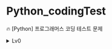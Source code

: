 # Python_codingTest
:fire: [Python] 프로그래머스 코딩 테스트 문제

<details>
<summary>Lv0</summary>
<div markdown="1">

- Day01
  - [문자열 출력하기](https://velog.io/@yumya47/Lv0.-%EB%AC%B8%EC%9E%90%EC%97%B4-%EC%B6%9C%EB%A0%A5%ED%95%98%EA%B8%B0)
  - [a와 b 출력하기](https://velog.io/@yumya47/Lv0.-a%EC%99%80-b-%EC%B6%9C%EB%A0%A5%ED%95%98%EA%B8%B0)
  - [문자열 반복해서 출력하기](https://velog.io/@yumya47/Lv0.-%EB%AC%B8%EC%9E%90%EC%97%B4-%EB%B0%98%EB%B3%B5%ED%95%B4%EC%84%9C-%EC%B6%9C%EB%A0%A5%ED%95%98)
  - [대소문자 바꿔서 출력하기](https://velog.io/@yumya47/Lv0.-%EB%8C%80%EC%86%8C%EB%AC%B8%EC%9E%90-%EB%B0%94%EA%BF%94%EC%84%9C-%EC%B6%9C%EB%A0%A5%ED%95%98%EA%B8%B0)
  - [특수문자 출력하기](https://velog.io/@yumya47/Lv0.-%ED%8A%B9%EC%88%98%EB%AC%B8%EC%9E%90-%EC%B6%9C%EB%A0%A5%ED%95%98%EA%B8%B0)
- Day02
  - [덧셈식 출력하기](https://velog.io/@yumya47/Lv0.-%EB%8D%A7%EC%85%88%EC%8B%9D-%EC%B6%9C%EB%A0%A5%ED%95%98%EA%B8%B0)
  - [문자열 붙여서 출력하기](https://velog.io/@yumya47/Lv0.-%EB%AC%B8%EC%9E%90%EC%97%B4-%EB%B6%99%EC%97%AC%EC%84%9C-%EC%B6%9C%EB%A0%A5%ED%95%98%EA%B8%B0)
  - [문자열 돌리기](https://velog.io/@yumya47/Lv0.-%EB%AC%B8%EC%9E%90%EC%97%B4-%EB%8F%8C%EB%A6%AC%EA%B8%B0)
  - [홀짝 구분하기](https://velog.io/@yumya47/Lv0.-%ED%99%80%EC%A7%9D-%EA%B5%AC%EB%B6%84%ED%95%98%EA%B8%B0)
  - [문자열 겹쳐쓰기](https://velog.io/@yumya47/Lv0.-%EB%AC%B8%EC%9E%90%EC%97%B4-%EA%B2%B9%EC%B3%90%EC%93%B0%EA%B8%B0)
- Day03
  - [문자열 섞기](https://velog.io/@yumya47/Lv0.-%EB%AC%B8%EC%9E%90%EC%97%B4-%EC%84%9E%EA%B8%B0)
  - [문자 리스트를 문자열로 변환하기](https://velog.io/@yumya47/Lv0.-%EB%AC%B8%EC%9E%90-%EB%A6%AC%EC%8A%A4%ED%8A%B8%EB%A5%BC-%EB%AC%B8%EC%9E%90%EC%97%B4%EB%A1%9C-%EB%B3%80%ED%99%98%ED%95%98%EA%B8%B0)
  - [문자열 곱하기](https://velog.io/@yumya47/Lv0.-%EB%AC%B8%EC%9E%90%EC%97%B4-%EA%B3%B1%ED%95%98%EA%B8%B0)
  - [더 크게 합치기](https://velog.io/@yumya47/Lv0.-%EB%8D%94-%ED%81%AC%EA%B2%8C-%ED%95%A9%EC%B9%98%EA%B8%B0)
  - [두 수의 연산값 비교하기](https://velog.io/@yumya47/Lv0.-%EB%91%90-%EC%88%98%EC%9D%98-%EC%97%B0%EC%82%B0%EA%B0%92-%EB%B9%84%EA%B5%90%ED%95%98%EA%B8%B0)
- Day04
  - [n의 배수](https://velog.io/@yumya47/Lv0.-n%EC%9D%98-%EB%B0%B0%EC%88%98)
  - [공배수](https://velog.io/@yumya47/Lv0.-%EA%B3%B5%EB%B0%B0%EC%88%98)
  - [홀짝에 따라 다른 값 반환하기](https://velog.io/@yumya47/Lv0.-%ED%99%80%EC%A7%9D%EC%97%90-%EB%94%B0%EB%9D%BC-%EB%8B%A4%EB%A5%B8-%EA%B0%92-%EB%B0%98%ED%99%98%ED%95%98%EA%B8%B0)
  - [조건 문자열](https://velog.io/@yumya47/Lv0.-%EC%A1%B0%EA%B1%B4-%EB%AC%B8%EC%9E%90%EC%97%B4)
  - [flag에 따라 다른 값 반환하기](https://velog.io/@yumya47/Lv0.-flag%EC%97%90-%EB%94%B0%EB%9D%BC-%EB%8B%A4%EB%A5%B8-%EA%B0%92-%EB%B0%98%ED%99%98%ED%95%98%EA%B8%B0)
- Day05
  - [코드 처리하기](https://velog.io/@yumya47/Lv0.-%EC%BD%94%EB%93%9C-%EC%B2%98%EB%A6%AC%ED%95%98%EA%B8%B0)
  - [등차수열의 특정한 항만 더하기](https://velog.io/@yumya47/Lv0.-%EB%93%B1%EC%B0%A8%EC%88%98%EC%97%B4%EC%9D%98-%ED%8A%B9%EC%A0%95%ED%95%9C-%ED%95%AD%EB%A7%8C-%EB%8D%94%ED%95%98%EA%B8%B0)
  - [주사위 게임 2](https://velog.io/@yumya47/Lv0.-%EC%A3%BC%EC%82%AC%EC%9C%84-%EA%B2%8C%EC%9E%84-2)
  - [원소들의 곱과 합](https://velog.io/@yumya47/Lv0.-%EC%9B%90%EC%86%8C%EB%93%A4%EC%9D%98-%EA%B3%B1%EA%B3%BC-%ED%95%A9)
  - [이어 붙인 수](https://velog.io/@yumya47/Lv0.-%EC%9D%B4%EC%96%B4-%EB%B6%99%EC%9D%B8-%EC%88%98)
- Day06
  - [마지막 두 원소](https://velog.io/@yumya47/Lv0.-%EB%A7%88%EC%A7%80%EB%A7%89-%EB%91%90-%EC%9B%90%EC%86%8C)
  - [수 조작하기 1](https://velog.io/@yumya47/Lv0.-%EC%88%98-%EC%A1%B0%EC%9E%91%ED%95%98%EA%B8%B0-1)
  - [수 조작하기 2](https://velog.io/@yumya47/Lv0.-%EC%88%98-%EC%A1%B0%EC%9E%91%ED%95%98%EA%B8%B0-2)
  - [수열과 구간 쿼리 3](https://velog.io/@yumya47/Lv0.-%EC%88%98%EC%97%B4%EA%B3%BC-%EA%B5%AC%EA%B0%84-%EC%BF%BC%EB%A6%AC-3)
  - [수열과 구간 쿼리 2](https://velog.io/@yumya47/Lv0.-%EC%88%98%EC%97%B4%EA%B3%BC-%EA%B5%AC%EA%B0%84-%EC%BF%BC%EB%A6%AC-2)
- Day07
  - [수열과 구간 쿼리 4](https://velog.io/@yumya47/Lv0.-%EC%88%98%EC%97%B4%EA%B3%BC-%EA%B5%AC%EA%B0%84-%EC%BF%BC%EB%A6%AC-4)
  - [배열 만들기 2](https://velog.io/@yumya47/Lv0.-%EB%B0%B0%EC%97%B4-%EB%A7%8C%EB%93%A4%EA%B8%B0-2)
  - [카운트 업](https://velog.io/@yumya47/Lv0.-%EC%B9%B4%EC%9A%B4%ED%8A%B8-%EC%97%85)
  - [콜라츠 수열 만들기](https://velog.io/@yumya47/Lv0.-%EC%BD%9C%EB%9D%BC%EC%B8%A0-%EC%88%98%EC%97%B4-%EB%A7%8C%EB%93%A4%EA%B8%B0)
  - [배열 만들기 4](https://velog.io/@yumya47/Lv0.-%EB%B0%B0%EC%97%B4-%EB%A7%8C%EB%93%A4%EA%B8%B0-4)
</div>
</details>
